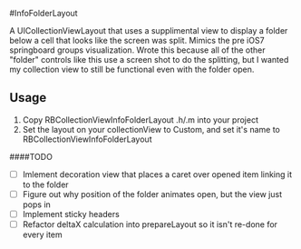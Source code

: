 #InfoFolderLayout

A UICollectionViewLayout that uses a supplimental view to display a folder below a cell that looks like the screen was split.  Mimics the pre iOS7 springboard groups visualization.  Wrote this because all of the other "folder" controls like this use a screen shot to do the splitting, but I wanted my collection view to still be functional even with the folder open.

## Usage

1. Copy RBCollectionViewInfoFolderLayout .h/.m into your project
2. Set the layout on your collectionView to Custom, and set it's name to RBCollectionViewInfoFolderLayout

####TODO

- [ ] Imlement decoration view that places a caret over opened item linking it to the folder
- [ ] Figure out why position of the folder animates open, but the view just pops in
- [ ] Implement sticky headers
- [ ] Refactor deltaX calculation into prepareLayout so it isn't re-done for every item 
